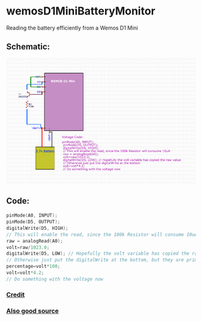 # wemosD1MiniBatteryMonitor
Reading the battery efficiently from a Wemos D1 Mini

## Schematic:
![Image of Schematic](https://github.com/danthegoodman1/wemosD1MiniBatteryMonitor/blob/master/Wemos%20D1%20mini%20battery%20monitor.png)

## Code:
```c++
pinMode(A0, INPUT);
pinMode(D5, OUTPUT);
digitalWrite(D5, HIGH);
// This will enable the read, since the 100k Resistor will consume 10uA
raw = analogRead(A0);
volt=raw/1023.0;
digitalWrite(D5, LOW); // Hopefully the volt variable has copied the raw value
// Otherwise just put the digitalWrite at the bottom, but they are primitive data types
percentage=volt*100;
volt=volt*4.2;
// Do something with the voltage now
```

### [Credit](https://arduinodiy.wordpress.com/2016/12/25/monitoring-lipo-battery-voltage-with-wemos-d1-minibattery-shield-and-thingspeak/)
### [Also good source](http://esp8266-projects.org/2015/03/internal-adc-esp8266/)

